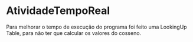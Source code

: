 # AtividadeTempoReal

Para melhorar o tempo de execução do programa foi feito uma LookingUp Table, para não ter que calcular os valores do cosseno.
